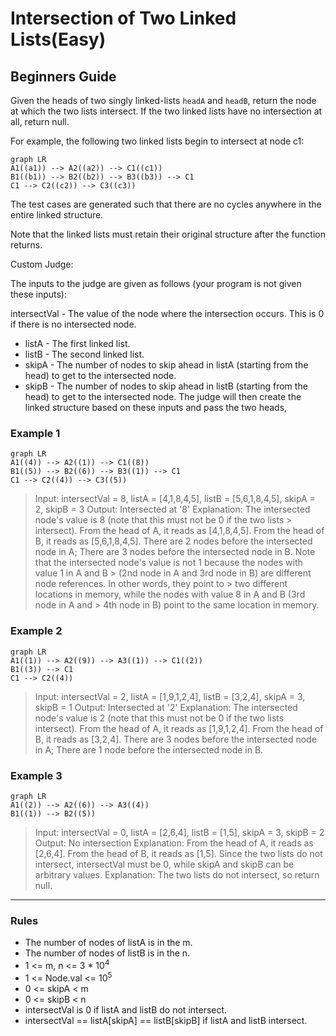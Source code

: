 # Intersection of Two Linked Lists(Easy)

## Beginners Guide

Given the heads of two singly linked-lists `headA` and `headB`, return the node at which the two lists intersect. If the two linked lists have no intersection at all, return null.

For example, the following two linked lists begin to intersect at node c1:

```mermaid
graph LR
A1((a1)) --> A2((a2)) --> C1((c1))
B1((b1)) --> B2((b2)) --> B3((b3)) --> C1
C1 --> C2((c2)) --> C3((c3))
```

The test cases are generated such that there are no cycles anywhere in the entire linked structure.

Note that the linked lists must retain their original structure after the function returns.

Custom Judge:

The inputs to the judge are given as follows (your program is not given these inputs):

intersectVal - The value of the node where the intersection occurs. This is 0 if there is no intersected node.

* listA - The first linked list.
* listB - The second linked list.
* skipA - The number of nodes to skip ahead in listA (starting from the head) to get to the intersected node.
* skipB - The number of nodes to skip ahead in listB (starting from the head) to get to the intersected node.
The judge will then create the linked structure based on these inputs and pass the two heads, 

### Example 1

```mermaid
graph LR
A1((4)) --> A2((1)) --> C1((8))
B1((5)) --> B2((6)) --> B3((1)) --> C1
C1 --> C2((4)) --> C3((5))
```

> Input: intersectVal = 8, listA = [4,1,8,4,5], listB = [5,6,1,8,4,5], skipA = 2, skipB = 3
 Output: Intersected at '8'
 Explanation: The intersected node's value is 8 (note that this must not be 0 if the two lists > intersect).
 From the head of A, it reads as [4,1,8,4,5]. From the head of B, it reads as [5,6,1,8,4,5].  There are 2 nodes before the intersected node in A; There are 3 nodes before the intersected  node in B.
> Note that the intersected node's value is not 1 because the nodes with value 1 in A and B > (2nd node in A and 3rd node in B) are different node references. In other words, they point to > two different locations in memory, while the nodes with value 8 in A and B (3rd node in A and > 4th node in B) point to the same location in memory.

### Example 2

```mermaid
graph LR
A1((1)) --> A2((9)) --> A3((1)) --> C1((2))
B1((3)) --> C1
C1 --> C2((4))
```

> Input: intersectVal = 2, listA = [1,9,1,2,4], listB = [3,2,4], skipA = 3, skipB = 1
Output: Intersected at '2'
Explanation: The intersected node's value is 2 (note that this must not be 0 if the two lists intersect).
From the head of A, it reads as [1,9,1,2,4]. From the head of B, it reads as [3,2,4]. There are 3 nodes before the intersected node in A; There are 1 node before the intersected node in B.

### Example 3

```mermaid
graph LR
A1((2)) --> A2((6)) --> A3((4))
B1((1)) --> B2((5))
```

> Input: intersectVal = 0, listA = [2,6,4], listB = [1,5], skipA = 3, skipB = 2
Output: No intersection
Explanation: From the head of A, it reads as [2,6,4]. From the head of B, it reads as [1,5]. Since the two lists do not intersect, intersectVal must be 0, while skipA and skipB can be arbitrary values.
Explanation: The two lists do not intersect, so return null.

---

### Rules

* The number of nodes of listA is in the m.
* The number of nodes of listB is in the n.
* 1 <= m, n <= 3 * 10$^4$
* 1 <= Node.val <= 10$^5$
* 0 <= skipA < m
* 0 <= skipB < n
* intersectVal is 0 if listA and listB do not intersect.
* intersectVal == listA[skipA] == listB[skipB] if listA and listB intersect.
